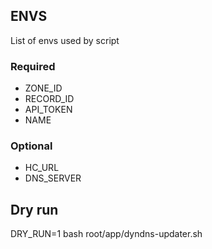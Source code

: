 ## ENVS

List of envs used by script

### Required 
- ZONE_ID
- RECORD_ID
- API_TOKEN
- NAME

### Optional
- HC_URL
- DNS_SERVER

## Dry run
DRY_RUN=1 bash root/app/dyndns-updater.sh
